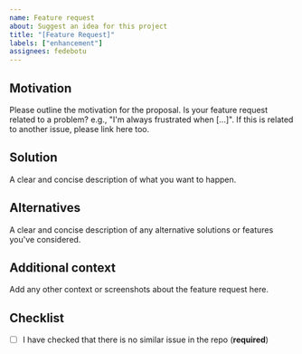 ```yaml
---
name: Feature request
about: Suggest an idea for this project
title: "[Feature Request]"
labels: ["enhancement"]
assignees: fedebotu
---
```


## Motivation

Please outline the motivation for the proposal.
Is your feature request related to a problem? e.g., "I'm always frustrated when [...]".
If this is related to another issue, please link here too.

## Solution

A clear and concise description of what you want to happen.

## Alternatives

A clear and concise description of any alternative solutions or features you've considered.

## Additional context

Add any other context or screenshots about the feature request here.

## Checklist

- [ ] I have checked that there is no similar issue in the repo (**required**)
